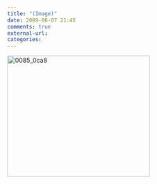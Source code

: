 ```yaml
---
title: "(Image)"
date: 2009-06-07 21:45
comments: true
external-url:
categories:
---
```

[<img src="http://5.asset.soup.io/asset/0345/0085_0ca8.jpeg" width="328" height="278" alt="0085_0ca8" />][1]

  [1]: http://img192.imageshack.us/img192/6833/spend.jpg
